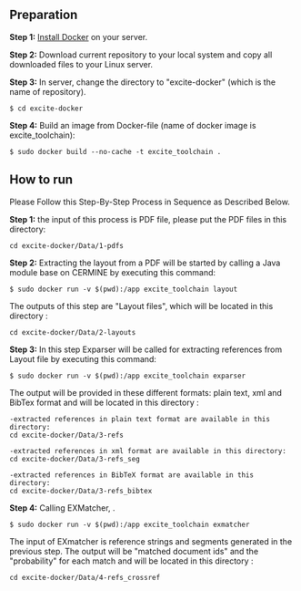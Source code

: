 ## Preparation
**Step 1:** [Install Docker](https://docs.docker.com/install/linux/docker-ce/ubuntu/#install-docker-ce-1) on your server.

**Step 2:** Download current repository to your local system and copy all downloaded files to your Linux server.

**Step 3:** In server, change the directory to "excite-docker" (which is the name of repository).
```
$ cd excite-docker
```

**Step 4:** Build an image from Docker-file (name of docker image is excite_toolchain):
```
$ sudo docker build --no-cache -t excite_toolchain .
```

## How to run
Please Follow this Step-By-Step Process in Sequence as Described Below.

**Step 1:** the input of this process is PDF file, please put the PDF files in this directory:
```
cd excite-docker/Data/1-pdfs
```
**Step 2:** Extracting the layout from a PDF will be started by calling a Java module base on CERMINE by executing this command:
```
$ sudo docker run -v $(pwd):/app excite_toolchain layout
```
The outputs of this step are "Layout files", which will be located in this directory :
```
cd excite-docker/Data/2-layouts
```
**Step 3:** In this step Exparser will be called for extracting references from Layout file by executing this command:
```
$ sudo docker run -v $(pwd):/app excite_toolchain exparser
```
The output will be provided in these different formats: plain text, xml and BibTex format and will be located in this directory :
```
-extracted references in plain text format are available in this directory:
cd excite-docker/Data/3-refs

-extracted references in xml format are available in this directory:
cd excite-docker/Data/3-refs_seg

-extracted references in BibTeX format are available in this directory: 
cd excite-docker/Data/3-refs_bibtex 
```
**Step 4:** Calling EXMatcher, .
```
$ sudo docker run -v $(pwd):/app excite_toolchain exmatcher
```
The input of EXmatcher is reference strings and segments generated in the previous step. 
The output will be "matched document ids" and the "probability" for each match and will be located in this directory :
```
cd excite-docker/Data/4-refs_crossref
```